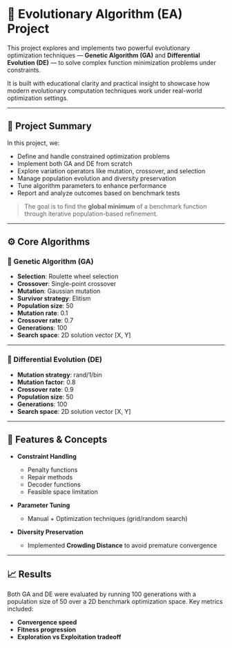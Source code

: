 # 🧬 Evolutionary Algorithm (EA) Project

This project explores and implements two powerful evolutionary optimization techniques — **Genetic Algorithm (GA)** and **Differential Evolution (DE)** — to solve complex function minimization problems under constraints.

It is built with educational clarity and practical insight to showcase how modern evolutionary computation techniques work under real-world optimization settings.

---

## 📘 Project Summary

In this project, we:

- Define and handle constrained optimization problems
- Implement both GA and DE from scratch
- Explore variation operators like mutation, crossover, and selection
- Manage population evolution and diversity preservation
- Tune algorithm parameters to enhance performance
- Report and analyze outcomes based on benchmark tests

> The goal is to find the **global minimum** of a benchmark function through iterative population-based refinement.

---

## ⚙️ Core Algorithms

### 🧪 Genetic Algorithm (GA)

- **Selection**: Roulette wheel selection
- **Crossover**: Single-point crossover
- **Mutation**: Gaussian mutation
- **Survivor strategy**: Elitism
- **Population size**: 50
- **Mutation rate**: 0.1
- **Crossover rate**: 0.7
- **Generations**: 100
- **Search space**: 2D solution vector [X, Y]

---

### 🔬 Differential Evolution (DE)

- **Mutation strategy**: rand/1/bin
- **Mutation factor**: 0.8
- **Crossover rate**: 0.9
- **Population size**: 50
- **Generations**: 100
- **Search space**: 2D solution vector [X, Y]

---

## 🎯 Features & Concepts

- **Constraint Handling**  
  - Penalty functions  
  - Repair methods  
  - Decoder functions  
  - Feasible space limitation

- **Parameter Tuning**
  - Manual + Optimization techniques (grid/random search)

- **Diversity Preservation**
  - Implemented **Crowding Distance** to avoid premature convergence

---

## 📈 Results

Both GA and DE were evaluated by running 100 generations with a population size of 50 over a 2D benchmark optimization space. Key metrics included:

- **Convergence speed**
- **Fitness progression**
- **Exploration vs Exploitation tradeoff**
